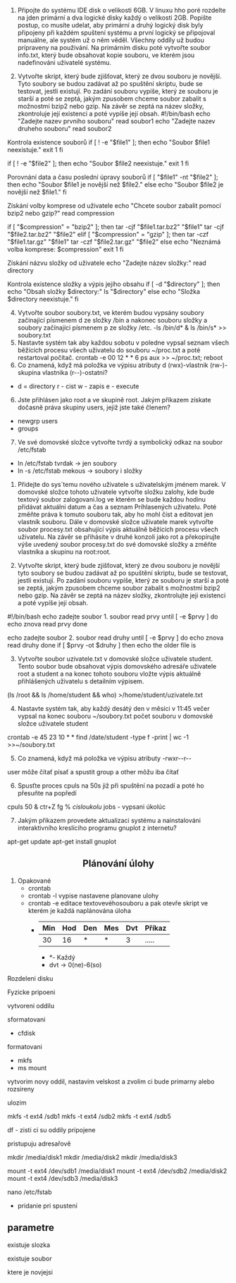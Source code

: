 
<!-- Otázky z dicordu -->
1. Připojte do systému IDE disk o velikosti 6GB. V linuxu hho poré rozdelte na jden primární a dva logické disky každý o velikosti 2GB. Popište postup, co musíte udelat, aby primární a druhý logický disk byly připojeny při každém spuštení systému a první logický se připojoval manuálne, ale systém už o něm věděl. Všechny oddíly už budou prípraveny na použivání. Na primárním disku poté vytvořte soubor info.txt, který bude obsahovat kopie souboru, ve kterém jsou nadefinováni uživatelé systému.

2. Vytvořte skript, který bude zjišťovat, který ze dvou souboru je novější. Tyto soubory se budou zadávat až po spuštění skriptu, bude se testovat, jestli existují. Po zadání souboru vypíše, který ze souboru je starší a poté se zeptá, jakým zpusobem chceme soubor zabalit s možnostmi bzip2 nebo gzip. Na závěr se zeptá na název složky, zkontroluje její existenci a poté vypíše její obsah.
#!/bin/bash
echo "Zadejte nazev prvniho souboru"
read soubor1
echo "Zadejte nazev druheho souboru"
read soubor2

Kontrola existence souborů
if [ ! -e "$file1" ]; then
    echo "Soubor $file1 neexistuje."
    exit 1
fi

if [ ! -e "$file2" ]; then
    echo "Soubor $file2 neexistuje."
    exit 1
fi

Porovnání data a času poslední úpravy souborů
if [ "$file1" -nt "$file2" ]; then
    echo "Soubor $file1 je novější než $file2."
else
    echo "Soubor $file2 je novější než $file1."
fi

Získání volby komprese od uživatele
echo "Chcete soubor zabalit pomocí bzip2 nebo gzip?"
read compression

if [ "$compression" = "bzip2" ]; then
    tar -cjf "$file1.tar.bz2" "$file1"
    tar -cjf "$file2.tar.bz2" "$file2"
elif [ "$compression" = "gzip" ]; then
    tar -czf "$file1.tar.gz" "$file1"
    tar -czf "$file2.tar.gz" "$file2"
else
    echo "Neznámá volba komprese: $compression"
    exit 1
fi

Získání názvu složky od uživatele
echo "Zadejte název složky:"
read directory

Kontrola existence složky a výpis jejího obsahu
if [ -d "$directory" ]; then
    echo "Obsah složky $directory:"
    ls "$directory"
else
    echo "Složka $directory neexistuje."
fi

4. Vytvořte soubor soubory.txt, ve kterém budou vypsány soubory začinající písmenem d ze složky /bin a nakonec souboru složky a soubory začínajíci písmenem p ze složky /etc.
-ls /bin/d* & ls /bin/s* >> soubory.txt
5. Nastavte systém tak aby každou sobotu v poledne vypsal seznam všech běžících procesu všech uživatelu do souboru ~/proc.txt a poté restartoval počítač.
crontab -e
00 12 * * 6 ps aux >> ~/proc.txt; reboot
7. Co znamená, když má položka ve výpisu atributy d (rwx)-vlastnik (rw-)-skupina vlastnika (r--)-ostatni?
- d = directory r - cist w - zapis e - execute
6. Jste přihlásen jako root a ve skupině root. Jakým příkazem získate dočasně práva skupiny users, jejiž jste také členem?
- newgrp users
- groups
7. Ve své domovské složce vytvořte tvrdý a symbolický odkaz na soubor /etc/fstab
- ln /etc/fstab tvrdak -> jen soubory
- ln -s /etc/fstab mekous -> soubory i složky 


<!--  -->
1. Přidejte do sys´temu nového uživatele s uživatelským jménem marek. V domovské složce tohoto uživatele vytvořte složku zalohy, kde bude textový soubor zalogovani.log ve kterém se bude každou hodinu přidávat aktuálni datum a čas a seznam Príhlasených uživatelu. Poté změňte práva k tomuto souboru tak, aby ho mohl číst a editovat jen vlastník souboru. Dále v domovské složce uživatele marek vytvořte soubor procesy.txt obsahující výpis aktuálně běžícich procesu všech uživatelu. Na závěr se přihásite v druhé konzoli jako rot a překopírujte výše uvedený soubor procesy.txt do své domovské složky a změňte vlastníka a skupinu na root:root.

2. Vytvořte skript, který bude zjišťovat, který ze dvou souboru je novější tyto soubory se budou zadávat až po spuštění skriptu, bude se testovat, jestli existují. Po zadání souboru vypíše, který ze souboru je starší a poté se zeptá, jakým zpusobem chceme soubor zabalit s možnostmi bzip2 nebo gzip. Na závěr se zeptá na název složky, zkontrolujte jeji existenci a poté vypíše její obsah.

#!/bin/bash
echo zadejte soubor 1. soubor
read prvy
until [ -e $prvy ]
do
    echo znova
    read prvy
done

echo zadejte soubor 2. soubor
read druhy
until [ -e $prvy ]
do
    echo znova
    read druhy
done 
if [ $prvy -ot $druhy ]
then 
    echo the older file is 



3. Vytvořte soubor uzivatele.txt v domovské složce uživatele student. Tento soubor bude obsahovat výpis domovského adresáře uživatele root a student a na konec tohoto souboru vložte výpis aktuálně přihlášených uživatelu s detailním výpisem.

(ls /root && ls /home/student && who) >/home/student/uzivatele.txt

4. Nastavte systém tak, aby každý desátý den v měsíci v 11:45 večer vypsal na konec souboru ~/soubory.txt počet souboru v domovské složce uživatele student

crontab -e
45 23 10 * * find /date/student -type f -print | wc -1 >>~/soubory.txt



5. Co znamená, když má položka ve výpisu atributy -rwxr--r--

user môže čítať písať a spustit
group a other môžu iba čítať


6. Spusťte proces cpuls na 50s již při spuštění na pozadí a poté ho přesuňte na popředí

cpuls 50 &
ctr+Z
fg % ${cislo ukolu}$
jobs - vypsani úkolúc




7. Jakým přikazem provedete aktualizaci systému a nainstalováni interaktivního kreslíciho programu gnuplot z internetu?

apt-get update
apt-get install gnuplot






## <center>Plánování úlohy</center>

1. Opakované
    - crontab
    - crontab -l vypise nastavene planovane ulohy
    - crontab -e editace textovevéhosouboru a pak otevře skript ve kterém je každá naplánována úloha
        -   | Min | Hod |Den|Mes|Dvt|Příkaz|
            | --- | --- |--- |--- |--- |--- |
            | 30 | 16 | * | * | 3 | .....
            - *- Každý 
            - dvt -> 0(ne)-6(so)


Rozdeleni disku

Fyzicke pripoeni

vytvoreni oddilu

sformatovani
- cfdisk

formatovani
- mkfs
- ms mount

vytvorim novy oddil, nastavim velskost a zvolim ci bude primarny alebo rozsireny

ulozim

mkfs -t ext4 /sdb1
mkfs -t ext4 /sdb2
mkfs -t ext4 /sdb5

df - zisti ci su oddily pripojene

pristupuju adresařově

mkdir /media/disk1
mkdir /media/disk2
mkdir /media/disk3

mount -t ext4 /dev/sdb1 /media/disk1
mount -t ext4 /dev/sdb2 /media/disk2
mount -t ext4 /dev/sdb3 /media/disk3

nano /etc/fstab
- pridanie pri spustení

## parametre
existuje slozka 

existuje soubor

ktere je novjejsi
